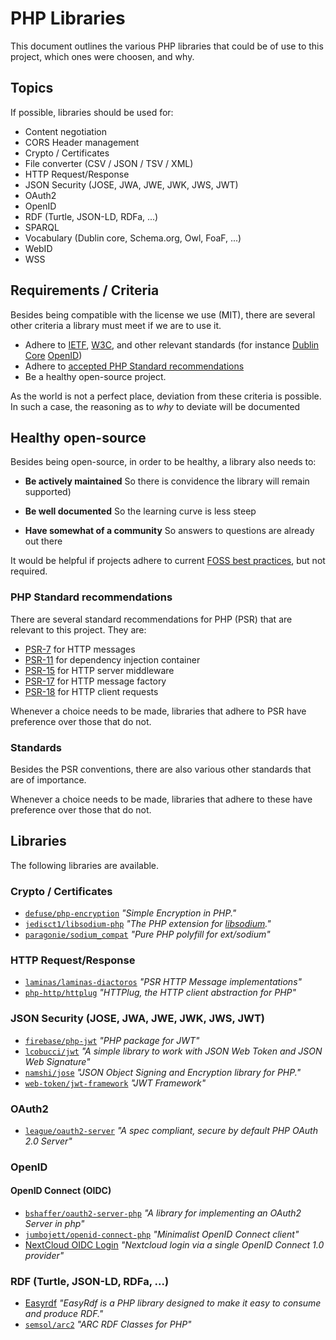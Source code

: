 # PHP Libraries

This document outlines the various PHP libraries that could be of use to this
project, which ones were choosen, and why.

## Topics

If possible, libraries should be used for:

- Content negotiation
- CORS Header management
- Crypto / Certificates
- File converter (CSV / JSON / TSV / XML)
- HTTP Request/Response
- JSON Security (JOSE, JWA, JWE, JWK, JWS, JWT)
- OAuth2
- OpenID
- RDF (Turtle, JSON-LD, RDFa, ...)
- SPARQL
- Vocabulary (Dublin core, Schema.org, Owl, FoaF, ...)
- WebID
- WSS

<!--
- LDP Containers ?
 -->


## Requirements / Criteria

Besides being compatible with the license we use (MIT), there are several other
criteria a library must meet if we are to use it.

- Adhere to [IETF](https://tools.ietf.org/html/), [W3C](https://www.w3.org/TR/),
  and other relevant standards (for instance [Dublin Core](https://www.dublincore.org/specifications/) [OpenID](https://openid.net/developers/specs/))
- Adhere to [accepted PHP Standard recommendations](https://www.php-fig.org/psr/#accepted)
- Be a healthy open-source project.

As the world is not a perfect place, deviation from these criteria is possible.
In such a case, the reasoning as to _why_ to deviate will be documented

## Healthy open-source

Besides being open-source, in order to be healthy, a library also needs to:

- **Be actively maintained**
  So there is convidence the library will remain supported)

- **Be well documented**
  So the learning curve is less steep

- **Have somewhat of a community**
  So answers to questions are already out there

It would be helpful if projects adhere to current [FOSS best practices](https://bestpractices.coreinfrastructure.org/),
but not required.

### PHP Standard recommendations

There are several standard recommendations for PHP (PSR) that are relevant to
this project. They are:

- [PSR-7][PSR-7] for HTTP messages
- [PSR-11][PSR-11] for dependency injection container
- [PSR-15][PSR-15] for HTTP server middleware
- [PSR-17][PSR-17] for HTTP message factory
- [PSR-18][PSR-18] for HTTP client requests

[PSR-7]: https://www.php-fig.org/psr/psr-7/
[PSR-11]: https://www.php-fig.org/psr/psr-11/
[PSR-15]: https://www.php-fig.org/psr/psr-15/
[PSR-17]: https://www.php-fig.org/psr/psr-17/
[PSR-18]: https://www.php-fig.org/psr/psr-18/

Whenever a choice needs to be made, libraries that adhere to PSR have preference
over those that do not.

### Standards

Besides the PSR conventions, there are also various other standards that are of
importance.

Whenever a choice needs to be made, libraries that adhere to these have
preference over those that do not.

<!-- @TODO: Add link to standards from solid specs doc when it is done

How these standards relate to eachother can be seen in [the PDS Interop Solid specs overview](https://pdsinterop.org/solid-specs-overview/)
-->

## Libraries

The following libraries are available.

<!-- This section should look a bit like this:
### Topic

- Lbrary X - Short burb for Library X
- Library Y -Short text about why Library Y is awesome

Choosen: **Library X**

_Rationale behind choosing this library over others_
-->

<!-- ### Content negotiation -->

<!-- ### CORS Header management -->

### Crypto / Certificates

- [`defuse/php-encryption`](https://github.com/defuse/php-encryption)
  _"Simple Encryption in PHP."_
- [`jedisct1/libsodium-php`](https://github.com/jedisct1/libsodium-php) _"The PHP extension for [libsodium](https://github.com/jedisct1/libsodium)."_
- [`paragonie/sodium_compat`](https://github.com/paragonie/sodium_compat) _"Pure PHP polyfill for ext/sodium"_

<!-- ### File converter (CSV / JSON / TSV / XML) -->

### HTTP Request/Response

- [`laminas/laminas-diactoros`](https://github.com/laminas/laminas-diactoros) _"PSR HTTP Message implementations"_
- [`php-http/httplug`](https://github.com/php-http/httplug) _"HTTPlug, the HTTP client abstraction for PHP"_

### JSON Security (JOSE, JWA, JWE, JWK, JWS, JWT)

- [`firebase/php-jwt`](https://github.com/firebase/php-jwt) _"PHP package for JWT"_
- [`lcobucci/jwt`](https://github.com/lcobucci/jwt) _"A simple library to work with JSON Web Token and JSON Web Signature"_
- [`namshi/jose`](https://github.com/namshi/jose) _"JSON Object Signing and Encryption library for PHP."_
- [`web-token/jwt-framework`](https://github.com/web-token/jwt-framework) _"JWT Framework"_

### OAuth2

- [`league/oauth2-server`](https://github.com/thephpleague/oauth2-server) _"A spec compliant, secure by default PHP OAuth 2.0 Server"_

### OpenID

#### OpenID Connect (OIDC)

- [`bshaffer/oauth2-server-php`](https://github.com/bshaffer/oauth2-server-php) _"A library for implementing an OAuth2 Server in php"_
- [`jumbojett/openid-connect-php`](https://github.com/jumbojett/OpenID-Connect-PHP/) _"Minimalist OpenID Connect client"_
- [NextCloud OIDC Login](https://github.com/pulsejet/nextcloud-oidc-login) _"Nextcloud login via a single OpenID Connect 1.0 provider"_

### RDF (Turtle, JSON-LD, RDFa, ...)

- [Easyrdf](https://github.com/easyrdf/easyrdf) _"EasyRdf is a PHP library designed to make it easy to consume and produce RDF."_
- [`semsol/arc2`](https://github.com/semsol/arc2) _"ARC RDF Classes for PHP"_

<!-- ### SPARQL -->

<!-- ### Vocabulary (Dublin core, Schema.org, Owl, FoaF, ...) -->

<!-- ### WebID -->

<!-- ### WSS -->
